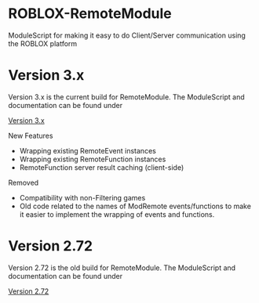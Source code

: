 # ROBLOX-RemoteModule
ModuleScript for making it easy to do Client/Server communication using the ROBLOX platform

Version 3.x
===========
Version 3.x is the current build for RemoteModule. The ModuleScript and documentation can be found under

[Version 3.x](Version-3.x/)

New Features
* Wrapping existing RemoteEvent instances
* Wrapping existing RemoteFunction instances
* RemoteFunction server result caching (client-side)

Removed
* Compatibility with non-Filtering games
* Old code related to the names of ModRemote events/functions to make it easier to implement the wrapping of events and functions.

Version 2.72
===========
Version 2.72 is the old build for RemoteModule. The ModuleScript and documentation can be found under

[Version 2.72](Version-2.72/)

